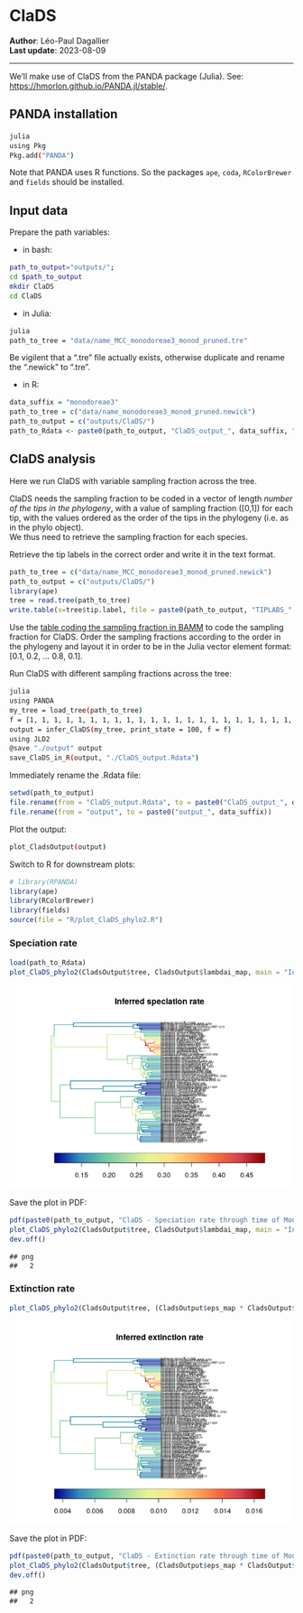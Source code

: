 
# ClaDS

**Author**: Léo-Paul Dagallier  
**Last update**: 2023-08-09

------------------------------------------------------------------------

We’ll make use of ClaDS from the PANDA package (Julia). See:
<https://hmorlon.github.io/PANDA.jl/stable/>.

## PANDA installation

``` bash
julia
using Pkg
Pkg.add("PANDA")
```

Note that PANDA uses R functions. So the packages `ape`, `coda`,
`RColorBrewer` and `fields` should be installed.

## Input data

Prepare the path variables:

- in bash:

``` bash
path_to_output="outputs/";
cd $path_to_output
mkdir ClaDS
cd ClaDS
```

- in Julia:

``` bash
julia
path_to_tree = "data/name_MCC_monodoreae3_monod_pruned.tre"
```

Be vigilent that a “.tre” file actually exists, otherwise duplicate and
rename the “.newick” to “.tre”.

- in R:

``` r
data_suffix = "monodoreae3"
path_to_tree = c("data/name_monodoreae3_monod_pruned.newick")
path_to_output = c("outputs/ClaDS/")
path_to_Rdata <- paste0(path_to_output, "ClaDS_output_", data_suffix, ".Rdata")
```

## ClaDS analysis

Here we run ClaDS with variable sampling fraction across the tree.

ClaDS needs the sampling fraction to be coded in a vector of length
*number of the tips in the phylogeny*, with a value of sampling fraction
(\[0,1\]) for each tip, with the values ordered as the order of the tips
in the phylogeny (i.e. as in the phylo object).  
We thus need to retrieve the sampling fraction for each species.

Retrieve the tip labels in the correct order and write it in the text
format.

``` r
path_to_tree = c("data/name_MCC_monodoreae3_monod_pruned.newick")
path_to_output = c("outputs/ClaDS/")
library(ape)
tree = read.tree(path_to_tree)
write.table(x=tree$tip.label, file = paste0(path_to_output, "TIPLABS_", gsub(path_to_tree, pattern = ".*/", replacement = "")), col.names = "tip_label")
```

Use the [table coding the sampling fraction in
BAMM](outputs/BAMM/bamm_sampling.txt) to code the sampling fraction for
ClaDS. Order the sampling fractions according to the order in the
phylogeny and layout it in order to be in the Julia vector element
format: \[0.1, 0.2, … 0.8, 0.1\].

Run ClaDS with different sampling fractions across the tree:

``` bash
julia
using PANDA
my_tree = load_tree(path_to_tree)
f = [1, 1, 1, 1, 1, 1, 1, 1, 1, 1, 1, 1, 1, 1, 1, 1, 1, 1, 1, 1, 1, 1, 1, 1, 1, 1, 1, 1, 1, 1, 1, 1, 1, 1, 1, 1, 1, 1, 1, 1, 1, 1, 1, 1, 1, 1, 1, 1, 1, 1, 1, 1, 1, 1, 1, 1, 1, 1, 1, 1, 1, 1, 1, 1, 0.84, 0.84, 0.84, 0.84, 0.84, 0.84, 0.84, 0.84, 0.84, 0.84, 0.84, 0.84, 0.84, 0.84, 0.84, 0.84, 1, 1, 1, 1, 1, 1, 1, 0.5]
output = infer_ClaDS(my_tree, print_state = 100, f = f)
using JLD2
@save "./output" output
save_ClaDS_in_R(output, "./ClaDS_output.Rdata")
```

Immediately rename the .Rdata file:

``` r
setwd(path_to_output)
file.rename(from = "ClaDS_output.Rdata", to = paste0("ClaDS_output_", data_suffix, ".Rdata"))
file.rename(from = "output", to = paste0("output_", data_suffix))
```

Plot the output:

``` bash
plot_CladsOutput(output)
```

Switch to R for downstream plots:

``` r
# library(RPANDA)
library(ape)
library(RColorBrewer)
library(fields)
source(file = "R/plot_ClaDS_phylo2.R")
```

### Speciation rate

``` r
load(path_to_Rdata)
plot_ClaDS_phylo2(CladsOutput$tree, CladsOutput$lambdai_map, main = "Inferred speciation rate", show.tip.label = T, cex = 0.45, log = F)
```

![](ClaDS_files/plot-ClaDS-speciation-1.png)<!-- -->

Save the plot in PDF:

``` r
pdf(paste0(path_to_output, "ClaDS - Speciation rate through time of Monodoreae - ", data_suffix, ".pdf"))
plot_ClaDS_phylo2(CladsOutput$tree, CladsOutput$lambdai_map, main = "Inferred speciation rate", show.tip.label = T, cex = 0.45, log = F)
dev.off()
```

    ## png 
    ##   2

### Extinction rate

``` r
plot_ClaDS_phylo2(CladsOutput$tree, (CladsOutput$eps_map * CladsOutput$lambdai_map), main = "Inferred extinction rate", show.tip.label = T, cex = 0.45, log = F)
```

![](ClaDS_files/plot-ClaDS-extinction-1.png)<!-- -->

Save the plot in PDF:

``` r
pdf(paste0(path_to_output, "ClaDS - Extinction rate through time of Monodoreae - ", data_suffix, ".pdf"))
plot_ClaDS_phylo2(CladsOutput$tree, (CladsOutput$eps_map * CladsOutput$lambdai_map), main = "Inferred extinction rate", show.tip.label = T, cex = 0.45, log = F)
dev.off()
```

    ## png 
    ##   2
